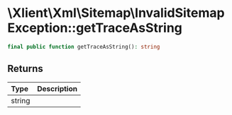 # \\Xlient\\Xml\\Sitemap\\InvalidSitemapException::getTraceAsString

```php
final public function getTraceAsString(): string
```

## Returns

| Type | Description |
| :--- | :--- |
| string |  |